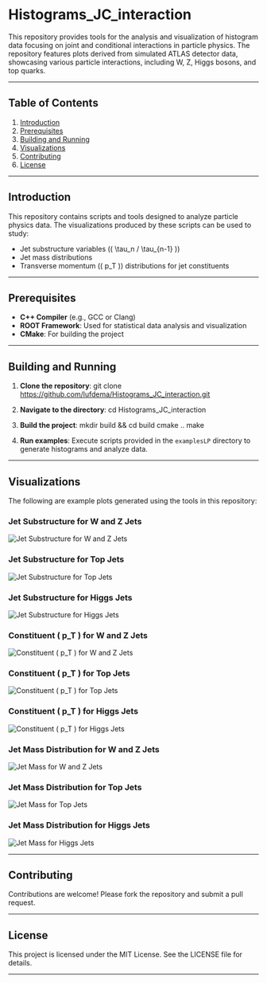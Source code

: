 # Histograms_JC_interaction

This repository provides tools for the analysis and visualization of histogram data focusing on joint and conditional interactions in particle physics. The repository features plots derived from simulated ATLAS detector data, showcasing various particle interactions, including W, Z, Higgs bosons, and top quarks.

---

## Table of Contents
1. [Introduction](#introduction)
2. [Prerequisites](#prerequisites)
3. [Building and Running](#building-and-running)
4. [Visualizations](#visualizations)
5. [Contributing](#contributing)
6. [License](#license)

---

## Introduction

This repository contains scripts and tools designed to analyze particle physics data. The visualizations produced by these scripts can be used to study:
- Jet substructure variables (\( \tau_n / \tau_{n-1} \))
- Jet mass distributions
- Transverse momentum (\( p_T \)) distributions for jet constituents

---

## Prerequisites

- **C++ Compiler** (e.g., GCC or Clang)
- **ROOT Framework**: Used for statistical data analysis and visualization
- **CMake**: For building the project

---

## Building and Running

1. **Clone the repository**:
   git clone https://github.com/lufdema/Histograms_JC_interaction.git

2. **Navigate to the directory**:
   cd Histograms_JC_interaction

3. **Build the project**:
   mkdir build && cd build
   cmake ..
   make

4. **Run examples**:
   Execute scripts provided in the `examplesLP` directory to generate histograms and analyze data.

---

## Visualizations

The following are example plots generated using the tools in this repository:

### Jet Substructure for W and Z Jets
![Jet Substructure for W and Z Jets](./sub_WZ.png)

### Jet Substructure for Top Jets
![Jet Substructure for Top Jets](./sub_Top.png)

### Jet Substructure for Higgs Jets
![Jet Substructure for Higgs Jets](./subjet_Higgs.png)

### Constituent \( p_T \) for W and Z Jets
![Constituent \( p_T \) for W and Z Jets](./Pt_constituents_WZ.png)

### Constituent \( p_T \) for Top Jets
![Constituent \( p_T \) for Top Jets](./Pt_constituents_Top.png)

### Constituent \( p_T \) for Higgs Jets
![Constituent \( p_T \) for Higgs Jets](./Pt_Constituents_Higgs.png)

### Jet Mass Distribution for W and Z Jets
![Jet Mass for W and Z Jets](./mass_WZ.png)

### Jet Mass Distribution for Top Jets
![Jet Mass for Top Jets](./mass_Top.png)

### Jet Mass Distribution for Higgs Jets
![Jet Mass for Higgs Jets](./mass_Higgs.png)

---

## Contributing

Contributions are welcome! Please fork the repository and submit a pull request.

---

## License

This project is licensed under the MIT License. See the LICENSE file for details.

---
